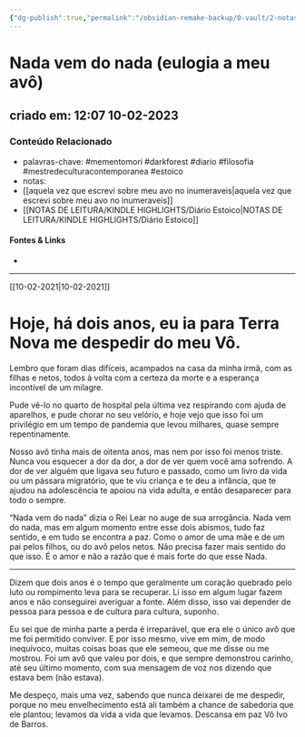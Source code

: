 ```yaml
---
{"dg-publish":true,"permalink":"/obsidian-remake-backup/0-vault/2-notas-permanentes/nada-vem-do-nada-eulogia-a-meu-avo/","tags":["permanente","mementomori","darkforest","diario","filosofia","mestredeculturacontemporanea","estoico"],"dgHomeLink":true,"dgShowLocalGraph":true,"dgShowFileTree":true,"dgEnableSearch":true,"noteIcon":""}
---
```


# Nada vem do nada (eulogia a meu avô)
## criado em: 12:07 10-02-2023

### Conteúdo Relacionado
- palavras-chave: #mementomori #darkforest #diario #filosofia #mestredeculturacontemporanea #estoico
- notas: 
- [[aquela vez que escrevi sobre meu avo no inumeraveis\|aquela vez que escrevi sobre meu avo no inumeraveis]]
- [[NOTAS DE LEITURA/KINDLE HIGHLIGHTS/Diário Estoico\|NOTAS DE LEITURA/KINDLE HIGHLIGHTS/Diário Estoico]]

#### Fontes & Links
- 
---
[[10-02-2021\|10-02-2021]]

# Hoje, há dois anos, eu ia para Terra Nova me despedir do meu Vô.

Lembro que foram dias difíceis, acampados na casa da minha irmã, com as filhas e netos, todos à volta com a certeza da morte e a esperança incontível de um milagre. 

Pude vê-lo no quarto de hospital pela última vez respirando com ajuda de aparelhos, e pude chorar no seu velório, e hoje vejo que isso foi um privilégio em um tempo de pandemia que levou milhares, quase sempre repentinamente. 

Nosso avô tinha mais de oitenta anos, mas nem por isso foi menos triste. Nunca vou esquecer a dor da dor, a dor de ver quem você ama sofrendo. A dor de ver alguém que ligava seu futuro e passado, como um livro da vida ou um pássara migratório, que te viu criança e te deu a infância, que te ajudou na adolescência te apoiou na vida adulta, e então desaparecer para todo o sempre. 

“Nada vem do nada” dizia o Rei Lear no auge de sua arrogância. Nada vem do nada, mas em algum momento entre esse dois abismos, tudo faz sentido, e em tudo se encontra a paz. Como o amor de uma mãe e de um pai pelos filhos, ou do avô pelos netos. Não precisa fazer mais sentido do que isso. É o amor e não a razão que é mais forte do que esse Nada.

***

Dizem que dois anos é o tempo que geralmente um coração quebrado pelo luto ou rompimento leva para se recuperar. Li isso em algum lugar fazem anos e não conseguirei averiguar a fonte. Além disso, isso vai depender de pessoa para pessoa e de cultura para cultura, suponho.

Eu sei que de minha parte a perda é irreparável, que era ele o único avô que me foi permitido conviver. E por isso mesmo, vive em mim, de modo inequívoco, muitas coisas boas que ele semeou, que me disse ou me mostrou. Foi um avô que valeu por dois, e que sempre demonstrou carinho, até seu último momento, com sua mensagem de voz nos dizendo que estava bem (não estava). 

Me despeço, mais uma vez, sabendo que nunca deixarei de me despedir, porque no meu envelhecimento está ali também a chance de sabedoria que ele plantou; levamos da vida a vida que levamos. Descansa em paz Vô Ivo de Barros.
